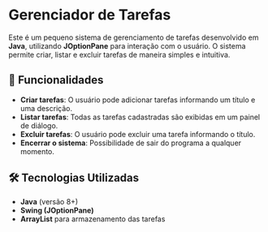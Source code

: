 # Gerenciador de Tarefas

Este é um pequeno sistema de gerenciamento de tarefas desenvolvido em **Java**, utilizando **JOptionPane** para interação com o usuário. O sistema permite criar, listar e excluir tarefas de maneira simples e intuitiva.

## 🚀 Funcionalidades

- **Criar tarefas**: O usuário pode adicionar tarefas informando um título e uma descrição.
- **Listar tarefas**: Todas as tarefas cadastradas são exibidas em um painel de diálogo.
- **Excluir tarefas**: O usuário pode excluir uma tarefa informando o título.
- **Encerrar o sistema**: Possibilidade de sair do programa a qualquer momento.

## 🛠️ Tecnologias Utilizadas

- **Java** (versão 8+)
- **Swing (JOptionPane)**
- **ArrayList** para armazenamento das tarefas



